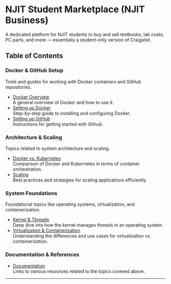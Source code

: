 # NJIT Student Marketplace (NJIT Business)

A dedicated platform for NJIT students to buy and sell textbooks, lab coats, PC parts, and more — essentially a student-only version of Craigslist.

## Table of Contents

### Docker & GitHub Setup

Tools and guides for working with Docker containers and GitHub repositories.

- [Docker Overview](docker.md)  
  A general overview of Docker and how to use it.
- [Setting up Docker](docker_setup.md)  
  Step-by-step guide to installing and configuring Docker.
- [Setting up GitHub](github_setup.md)  
  Instructions for getting started with Github.

### Architecture & Scaling

Topics related to system architecture and scaling.

- [Docker vs. Kubernetes](dockervskubernetes.md)  
  Comparison of Docker and Kubernetes in terms of container orchestration.
- [Scaling](scaling.md)  
  Best practices and strategies for scaling applications efficiently.

### System Foundations

Foundational topics like operating systems, virtualization, and containerization.

- [Kernel & Threads](kernel-thread.md)  
  Deep dive into how the kernel manages threads in an operating system.
- [Virtualization & Containerization](virtualization-containerization.md)  
  Understanding the differences and use cases for virtualization vs. containerization.

### Documentation & References

- [Documentation](documentation.md)  
  Links to various resources related to the topics covered above.

---
